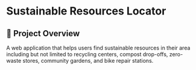 # Sustainable Resources Locator

## 🎯 Project Overview

A web application that helps users find sustainable resources in their area including but not limited to recycling centers, compost drop-offs, zero-waste stores, community gardens, and bike repair stations.
